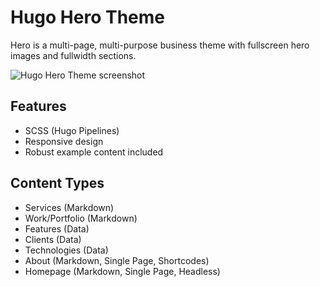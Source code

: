 # Hugo Hero Theme

Hero is a multi-page, multi-purpose business theme with fullscreen hero images and fullwidth sections.

![Hugo Hero Theme screenshot](/images/screenshot-full.jpg)

## Features

- SCSS (Hugo Pipelines)
- Responsive design
- Robust example content included

## Content Types

- Services (Markdown)
- Work/Portfolio (Markdown)
- Features (Data)
- Clients (Data)
- Technologies (Data)
- About (Markdown, Single Page, Shortcodes)
- Homepage (Markdown, Single Page, Headless)